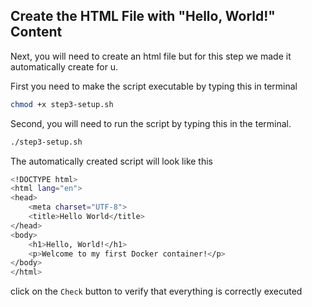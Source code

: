 ## Create the HTML File with "Hello, World!" Content

Next, you will need to create an html file but for this step we made it automatically create for u.

First you need to make the script executable by typing this in terminal
```bash
chmod +x step3-setup.sh
```

Second, you will need to run the script by typing this in the terminal.
```bash
./step3-setup.sh
```

The automatically created script will look like this
```bash
<!DOCTYPE html>
<html lang="en">
<head>
    <meta charset="UTF-8">
    <title>Hello World</title>
</head>
<body>
    <h1>Hello, World!</h1>
    <p>Welcome to my first Docker container!</p>
</body>
</html>
```

click on the ```Check``` button to verify that everything is correctly executed